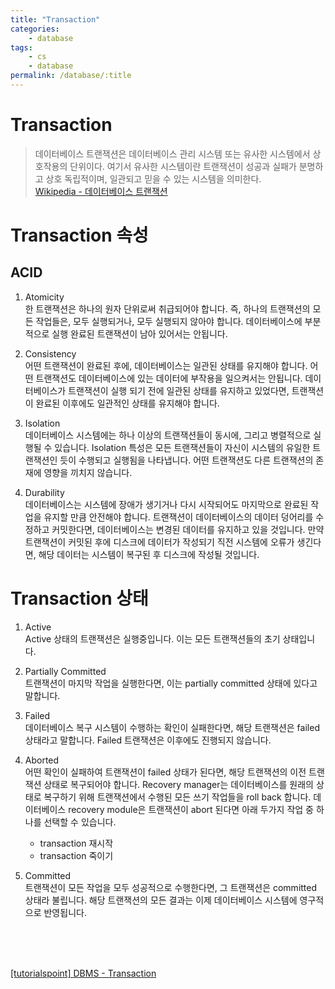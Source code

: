 ```yaml
---
title: "Transaction"
categories:
    - database
tags:
    - cs
    - database
permalink: /database/:title
---
```


# Transaction

> 데이터베이스 트랜잭션은 데이터베이스 관리 시스템 또는 유사한 시스템에서 상호작용의 단위이다. 여기서 유사한 시스템이란 트랜잭션이 성공과 실패가 분명하고 상호 독립적이며, 일관되고 믿을 수 있는 시스템을 의미한다.\
> [Wikipedia - 데이터베이스 트랜잭션](https://ko.wikipedia.org/wiki/%EB%8D%B0%EC%9D%B4%ED%84%B0%EB%B2%A0%EC%9D%B4%EC%8A%A4_%ED%8A%B8%EB%9E%9C%EC%9E%AD%EC%85%98)

# Transaction 속성

## ACID

1. Atomicity\
한 트랜잭션은 하나의 원자 단위로써 취급되어야 합니다. 즉, 하나의 트랜잭션의 모든 작업들은, 모두 실행되거나, 모두 실행되지 않아야 합니다. 데이터베이스에 부분적으로 실행 완료된 트랜잭션이 남아 있어서는 안됩니다. 

2. Consistency\
어떤 트랜잭션이 완료된 후에, 데이터베이스는 일관된 상태를 유지해야 합니다. 어떤 트랜잭션도 데이터베이스에 있는 데이터에 부작용을 일으켜서는 안됩니다. 데이터베이스가 트랜잭션이 실행 되기 전에 일관된 상태를 유지하고 있었다면, 트랜잭션이 완료된 이후에도 일관적인 상태를 유지해야 합니다.

3. Isolation\
데이터베이스 시스템에는 하나 이상의 트랜잭션들이 동시에, 그리고 병렬적으로 실행될 수 있습니다. Isolation 특성은 모든 트랜잭션들이 자신이 시스템의 유일한 트랜잭션인 듯이 수행되고 실행됨을 나타냅니다. 어떤 트랜잭션도 다른 트랜잭션의 존재에 영향을 끼치지 않습니다.

4. Durability\
데이터베이스는 시스템에 장애가 생기거나 다시 시작되어도 마지막으로 완료된 작업을 유지할 만큼 안전해야 합니다. 트랜잭션이 데이터베이스의 데이터 덩어리를 수정하고 커밋한다면, 데이터베이스는 변경된 데이터를 유지하고 있을 것입니다. 만약 트랜잭션이 커밋된 후에 디스크에 데이터가 작성되기 직전 시스템에 오류가 생긴다면, 해당 데이터는 시스템이 복구된 후 디스크에 작성될 것입니다.

# Transaction 상태

1. Active\
Active 상태의 트랜잭션은 실행중입니다. 이는 모든 트랜잭션들의 초기 상태입니다.

2. Partially Committed\
트랜잭션이 마지막 작업을 실행한다면, 이는 partially committed 상태에 있다고 말합니다.

3. Failed\
데이터베이스 복구 시스템이 수행하는 확인이 실패한다면, 해당 트랜잭션은 failed 상태라고 말합니다. Failed 트랜잭션은 이후에도 진행되지 않습니다.

4. Aborted\
어떤 확인이 실패하여 트랜잭션이 failed 상태가 된다면, 해당 트랜잭션의 이전 트랜잭션 상태로 복구되어야 합니다. Recovery manager는 데이터베이스를 원래의 상태로 복구하기 위해 트랜잭션에서 수행된 모든 쓰기 작업들을 roll back 합니다. 데이터베이스 recovery module은 트랜잭션이 abort 된다면 아래 두가지 작업 중 하나를 선택할 수 있습니다.
    - transaction 재시작
    - transaction 죽이기

5. Committed\
트랜잭션이 모든 작업을 모두 성공적으로 수행한다면, 그 트랜잭션은 committed 상태라 불립니다. 해당 트랜잭션의 모든 결과는 이제 데이터베이스 시스템에 영구적으로 반영됩니다.

<br>
<br>
<br>

[[tutorialspoint] DBMS - Transaction](https://www.tutorialspoint.com/dbms/dbms_transaction.htm)